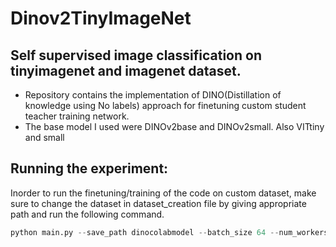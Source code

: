 # Dinov2TinyImageNet

## Self supervised image classification on tinyimagenet and imagenet dataset.

- Repository contains the implementation of DINO(Distillation of knowledge using No labels) approach for finetuning custom student teacher training network.
- The base model I used were DINOv2base and DINOv2small. Also VITtiny and small

## Running the experiment:
Inorder to run the finetuning/training of the code on custom dataset, make sure to change the dataset in dataset_creation file by giving appropriate path and run the following command.

```python
python main.py --save_path dinocolabmodel --batch_size 64 --num_workers 4 --epochs 3 --save_every 25 --grad_accum_steps 4 --transform_type hard --test_split_percent 0.2 --model_name dinov2 --num_classes 200 --optimizer adamw --scheduler custom --baseline --evaluate
```
